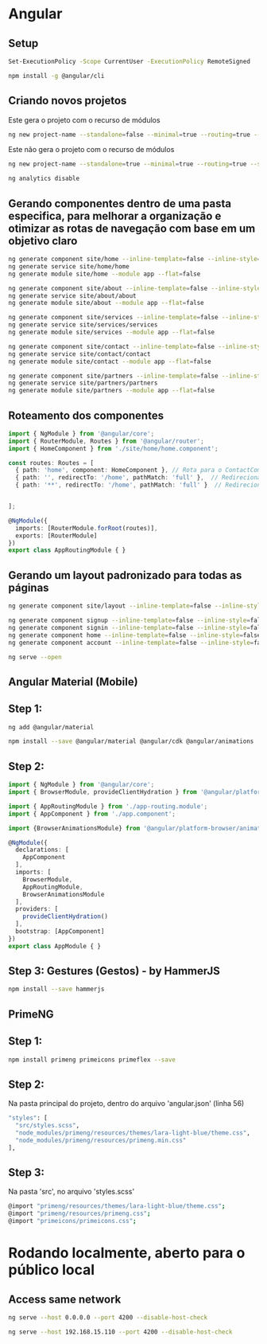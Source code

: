 # Angular

## Setup
```sh
Set-ExecutionPolicy -Scope CurrentUser -ExecutionPolicy RemoteSigned
```
```sh
npm install -g @angular/cli
```

## Criando novos projetos

Este gera o projeto com o recurso de módulos
```sh
ng new project-name --standalone=false --minimal=true --routing=true --style=scss --ssr=true --directory .
```
Este não gera o projeto com o recurso de módulos
```sh
ng new project-name --standalone=true --minimal=true --routing=true --style=scss --ssr=true --directory .
```
```sh
ng analytics disable
```

## Gerando componentes dentro de uma pasta especifica, para melhorar a organização e otimizar as rotas de navegação com base em um objetivo claro
```sh
ng generate component site/home --inline-template=false --inline-style=false --style=scss
ng generate service site/home/home
ng generate module site/home --module app --flat=false

ng generate component site/about --inline-template=false --inline-style=false --style=scss
ng generate service site/about/about
ng generate module site/about --module app --flat=false

ng generate component site/services --inline-template=false --inline-style=false --style=scss
ng generate service site/services/services
ng generate module site/services --module app --flat=false

ng generate component site/contact --inline-template=false --inline-style=false --style=scss
ng generate service site/contact/contact
ng generate module site/contact --module app --flat=false

ng generate component site/partners --inline-template=false --inline-style=false --style=scss
ng generate service site/partners/partners
ng generate module site/partners --module app --flat=false
```
## Roteamento dos componentes

```typescript
import { NgModule } from '@angular/core';
import { RouterModule, Routes } from '@angular/router';
import { HomeComponent } from './site/home/home.component';

const routes: Routes = [
  { path: 'home', component: HomeComponent }, // Rota para o ContactComponent
  { path: '', redirectTo: '/home', pathMatch: 'full' },  // Redireciona a rota base para 'home'
  { path: '**', redirectTo: '/home', pathMatch: 'full' }  // Redireciona qualquer rota não correspondida para 'home'


];

@NgModule({
  imports: [RouterModule.forRoot(routes)],
  exports: [RouterModule]
})
export class AppRoutingModule { }
```


## Gerando um layout padronizado para todas as páginas
```sh
ng generate component site/layout --inline-template=false --inline-style=false --style=scss
```
```sh
ng generate component signup --inline-template=false --inline-style=false --style=scss
ng generate component signin --inline-template=false --inline-style=false --style=scss
ng generate component home --inline-template=false --inline-style=false --style=scss
ng generate component account --inline-template=false --inline-style=false --style=scss
```

```sh
ng serve --open
```

## Angular Material (Mobile)

## Step 1:

```sh
ng add @angular/material
```

```sh
npm install --save @angular/material @angular/cdk @angular/animations
```

## Step 2:
```typescript
import { NgModule } from '@angular/core';
import { BrowserModule, provideClientHydration } from '@angular/platform-browser';

import { AppRoutingModule } from './app-routing.module';
import { AppComponent } from './app.component';

import {BrowserAnimationsModule} from '@angular/platform-browser/animations';

@NgModule({
  declarations: [
    AppComponent
  ],
  imports: [
    BrowserModule,
    AppRoutingModule,
    BrowserAnimationsModule
  ],
  providers: [
    provideClientHydration()
  ],
  bootstrap: [AppComponent]
})
export class AppModule { }
```

## Step 3: Gestures (Gestos) - by HammerJS

```sh
npm install --save hammerjs
```

## PrimeNG

## Step 1:
```sh
npm install primeng primeicons primeflex --save
```

## Step 2:
Na pasta principal do projeto, dentro do arquivo 'angular.json' (linha 56)
```sh
"styles": [
  "src/styles.scss",
  "node_modules/primeng/resources/themes/lara-light-blue/theme.css",
  "node_modules/primeng/resources/primeng.min.css"
],
```

## Step 3:
Na pasta 'src', no arquivo 'styles.scss'
```sh
@import "primeng/resources/themes/lara-light-blue/theme.css";
@import "primeng/resources/primeng.css";
@import "primeicons/primeicons.css";
```


# Rodando localmente, aberto para o público local

## Access same network
```sh
ng serve --host 0.0.0.0 --port 4200 --disable-host-check
```
```sh
ng serve --host 192.168.15.110 --port 4200 --disable-host-check
```
